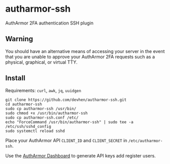 # autharmor-ssh
AuthArmor 2FA authentication SSH plugin

## Warning

You should have an alternative means of accessing your server in the event that you are unable to approve your AuthArmor 2FA requests such as a physical, graphical, or virtual TTY.

## Install

Requirements: `curl`, `awk`, `jq`, `uuidgen`

```shell
git clone https://github.com/devhen/autharmor-ssh.git
cd autharmor-ssh
sudo cp autharmor-ssh /usr/bin/
sudo chmod +x /usr/bin/autharmor-ssh
sudo cp autharmor-ssh.conf /etc/
echo "ForceCommand /usr/bin/autharmor-ssh" | sudo tee -a /etc/ssh/sshd_config
sudo systemctl reload sshd
```

Place your AuthArmor API `CLIENT_ID` and `CLIENT_SECRET` in `/etc/autharmor-ssh`.

Use the [AuthArmor Dashboard](https://dashboard.autharmor.com) to generate API keys add register users.
